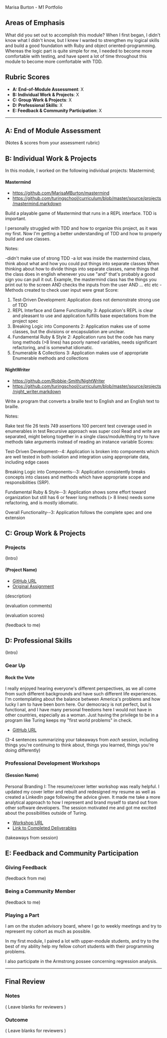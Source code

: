Marisa Burton - M1 Portfolio

## Areas of Emphasis

What did you set out to accomplish this module?
When I first began, I didn't know what I didn't know, but I knew I wanted to strengthen my logical skills and build a good foundation with Ruby and object oriented-programming. Whereas the logic part is quite simple for me, I needed to become more comfortable with testing, and have spent a lot of time throughout this module to become more comfortable with TDD.

## Rubric Scores

* **A: End-of-Module Assessment**: X
* **B: Individual Work & Projects**: X
* **C: Group Work & Projects**: X
* **D: Professional Skills**: X
* **E: Feedback & Community Participation**: X

-----------------------

## A: End of Module Assessment

(Notes & scores from your assessment rubric)


## B: Individual Work & Projects

In this module, I worked on the following individual projects: Mastermind;

#### Mastermind

* https://github.com/MarisaMBurton/mastermind
* https://github.com/turingschool/curriculum/blob/master/source/projects/mastermind.markdown

Build a playable game of Mastermind that runs in a REPL interface. TDD is important.

I personally struggled with TDD and how to organize this project, as it was my first. Now I'm getting a better understanding of TDD and how to properly build and use classes.

Notes:

-didn't make use of strong TDD
-a lot was inside the mastermind class, think about what and how you could put things into separate classes When thinking about how to divide things into separate classes, name things that the class does in english whenever you use "and" that's probably a good sign you can pull it out. Example, the mastermind class has the things you print out to the screen AND checks the inputs from the user AND ... etc etc
-Methods created to check user input were great
Score:

1. Test-Driven Development: Application does not demonstrate strong use of TDD
2. REPL Interface and Game Functionality
3: Application's REPL is clear and pleasant to use and application fulfills base expectations from the project spec
3. Breaking Logic into Components
2: Application makes use of some classes, but the divisions or encapsulation are unclear.
4. Fundamental Ruby & Style
2: Application runs but the code has many long methods (>8 lines) has poorly named variables, needs significant refactoring, and is somewhat idiomatic.
5. Enumerable & Collections
3: Application makes use of appropriate Enumerable methods and collections

#### NightWriter

* https://github.com/Robbie-Smith/NightWriter
* https://github.com/turingschool/curriculum/blob/master/source/projects/night_writer.markdown

Write a program that converts a braille text to English and an English text to braille.

Notes:

Rake test file
26 tests 749 assertions
100 percent test coverage
used in enumerables in test
Recursive approach was super cool
Read and write are separated, might belong together in a single class/module/thing
try to have methods take arguments instead of reading an instance variable
Scores:

Test-Driven Development--4: Application is broken into components which are well tested in both isolation and integration using appropriate data, including edge cases

Breaking Logic into Components--3: Application consistently breaks concepts into classes and methods which have appropriate scope and responsibilities (SRP).

Fundamental Ruby & Style--3: Application shows some effort toward organization but still has 6 or fewer long methods (> 8 lines) needs some refactoring, and is mostly idiomatic.

Overall Functionality--3: Application follows the complete spec and one extension


## C: Group Work & Projects

### Projects

(Intro)

#### (Project Name)

* [GitHub URL]()
* [Original Assignment]()

(description)

(evaluation comments)

(evaluation scores)

(feedback to me)

## D: Professional Skills
(Intro)

### Gear Up
#### Rock the Vote
I really enjoyed hearing everyone's different perspectives, as we all come from such different backgrounds and have such different life experiences. I'm contemplating about the balance between America's problems and how lucky I am to have been born here. Our democracy is not perfect, but is functional, and I have many personal freedoms here I would not have in other countries, especially as a woman. Just having the privilege to be in a program like Turing keeps my "first world problems" in check.

* [GitHub URL]()

(3-4 sentences summarizing your takeaways from _each_ session, including things you're continuing to think about, things you learned, things you're doing differently)


### Professional Development Workshops
#### (Session Name)

Personal Branding I: The resume/cover letter workshop was really helpful. I updated my cover letter and rebuilt and redesigned my resume as well as created a LinkedIn page following the advice given. It made me take a more analytical approach to how I represent and brand myself to stand out from other software developers. The session motivated me and got me excited about the possibilities outside of Turing.

* [Workshop URL]()
* [Link to Completed Deliverables]()

(takeaways from session)

## E: Feedback and Community Participation

### Giving Feedback

(feedback from me)

### Being a Community Member

(feedback to me)

### Playing a Part

I am on the studen advisory board, where I go to weekly meetings and try to represent my cohort as much as possible.

In my first module, I paired a lot with upper-module students, and try to the best of my ability help my fellow cohort students with their programming problems.

I also participate in the Armstrong possee concerning regression analysis.

------------------

## Final Review

### Notes

( Leave blanks for reviewers )

### Outcome

( Leave blanks for reviewers )
